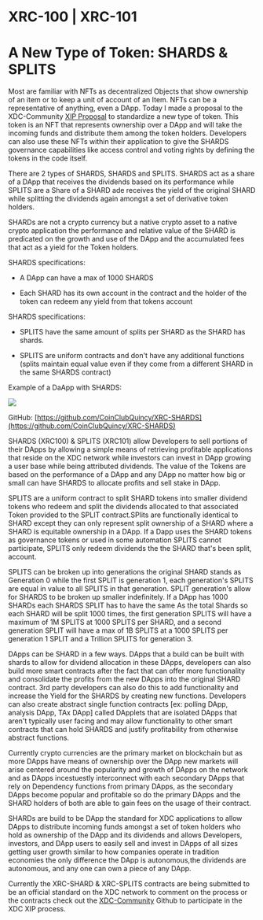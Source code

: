 # XRC-100 | XRC-101


# A New Type of Token: SHARDS & SPLITS

  

Most are familiar with NFTs as decentralized Objects that show ownership of an item or to keep a unit of account of an Item. NFTs can be a representative of anything, even a DApp. Today I made a proposal to the XDC-Community [XIP Proposal](https://github.com/XDC-Community/XDC-Community.github.io) to standardize a new type of token. This token is an NFT that represents ownership over a DApp and will take the incoming funds and distribute them among the token holders. Developers can also use these NFTs within their application to give the SHARDS governance capabilities like access control and voting rights by defining the tokens in the code itself.

  

There are 2 types of SHARDS, SHARDS and SPLITS. SHARDS act as a share of a DApp that receives the dividends based on its performance while SPLITS are a Share of a SHARD ade receives the yield of the original SHARD while splitting the dividends again amongst a set of derivative token holders.

  

SHARDs are not a crypto currency but a native crypto asset to a native crypto application the performance and relative value of the SHARD is predicated on the growth and use of the DApp and the accumulated fees that act as a yield for the Token holders.

  

SHARDS specifications:

-   A DApp can have a max of 1000 SHARDS
    
-   Each SHARD has its own account in the contract and the holder of the token can redeem any yield from that tokens account
    

  

SHARDS specifications:

-   SPLITS have the same amount of splits per SHARD as the SHARD has shards.
    
-   SPLITS are uniform contracts and don't have any additional functions (splits maintain equal value even if they come from a different SHARD in the same SHARDS contract)
    

  

Example of a DaApp with SHARDS:

![](https://lh3.googleusercontent.com/jSqdOe-TX-_rW14iQGtvVtMnFcqSH2gLu6tpGR4nkkoJ6P1ERWKneu8PtbK6Hhf3Y_XUTajZO49KJGA4NsOCjleVtgOJz5Dm1gqoTqCCbkdN_q1ppW0_0qxwa0FUsP1wzQ6c_VcRwPHVcosH0e2wrCTvWZ8K5sodMtkhn-vtpNmLZRt2HD59B41dWg)

  

GitHub: [https://github.com/CoinClubQuincy/XRC-SHARDS](https://github.com/CoinClubQuincy/XRC-SHARDS)

  

SHARDS (XRC100) & SPLITS (XRC101) allow Developers to sell portions of their DApps by allowing a simple means of retrieving profitable applications that reside on the XDC network while investors can invest in DApp growing a user base while being attributed dividends. The value of the Tokens are based on the performance of a DApp and any DApp no matter how big or small can have SHARDS to allocate profits and sell stake in DApp.

  

SPLITS are a uniform contract to split SHARD tokens into smaller dividend tokens who redeem and split the dividends allocated to that associated Token provided to the SPLIT contract.SPlits are functionally identical to SHARD except they can only represent split ownership of a SHARD where a SHARD is equitable ownership in a DApp. If a Dapp uses the SHARD tokens as governance tokens or used in some automation SPLITS cannot participate, SPLITS only redeem dividends the the SHARD that's been split, account.

  

SPLITS can be broken up into generations the original SHARD stands as Generation 0 while the first SPLIT is generation 1, each generation's SPLITS are equal in value to all SPLITS in that generation. SPLIT generation's allow for SHARDS to be broken up smaller indefinitely. If a DApp has 1000 SHARDs each SHARDS SPLIT has to have the same As the total Shards so each SHARD will be split 1000 times, the first generation SPLITS will have a maximum of 1M SPLITS at 1000 SPLITS per SHARD, and a second generation SPLIT will have a max of 1B SPLITS at a 1000 SPLITS per generation 1 SPLIT and a Trillion SPLITS for generation 3.

  
  

DApps can be SHARD in a few ways. DApps that a build can be built with shards to allow for dividend allocation in these DApps, developers can also build more smart contracts after the fact that can offer more functionality and consolidate the profits from the new DApps into the original SHARD contract. 3rd party developers can also do this to add functionality and increase the Yield for the SHARDS by creating new functions. Developers can also create abstract single function contracts [ex: polling DApp, analysis DApp, TAx DApp] called DApplets that are isolated DApps that aren't typically user facing and may allow functionality to other smart contracts that can hold SHARDS and justify profitability from otherwise abstract functions.

  

Currently crypto currencies are the primary market on blockchain but as more DApps have means of ownership over the DApp new markets will arise centered around the popularity and growth of DApps on the network and as DApps incestuestly interconnect with each secondary DApps that rely on Dependency functions from primary DApps, as the secondary DApps become popular and profitable so do the primary DApps and the SHARD holders of both are able to gain fees on the usage of their contract.

  

SHARDs are build to be DApp the standard for XDC applications to allow DApps to distribute incoming funds amongst a set of token holders who hold as ownership of the DApp and its dividends and allows Developers, investors, and DApp users to easily sell and invest in DApps of all sizes getting user growth similar to how companies operate in tradition economies the only difference the DApp is autonomous,the dividends are autonomous, and any one can own a piece of any DApp.

  

Currently the XRC-SHARD & XRC-SPLITS contracts are being submitted to be an official standard on the XDC network to comment on the process or the contracts check out the [XDC-Community](https://github.com/XDC-Community/XDC-Community.github.io) Github to participate in the XDC XIP process.